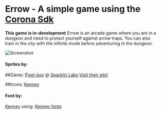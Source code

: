 # Errow - A simple game using the [Corona Sdk](https://coronalabs.com/)
**This game is in-development**
Errow is an arcade game where you are in a dungeon and need to protect yourself against arrow traps. You can also train in the city with the infinite mode before adventuring in the dungeon.

![Screenshot](https://i.imgur.com/fNCitIJ.png)

#### Sprites by:

##Game:
[Pixel-boy](https://twitter.com/2pblog1) @ [Sparklin Labs](https://github.com/sparklinlabs/superpowers-asset-packs)
[Visit their site!](http://superpowers-html5.com/)

##Icons:
[Kenney](https://kenney.nl/)

#### Font by:
[Kenney](https://kenney.nl/) using: [Kenney fonts](https://kenney.nl/assets/kenney-fonts)

